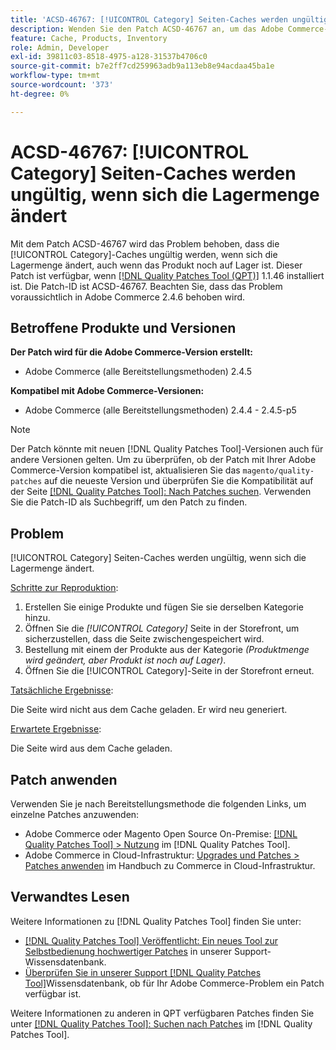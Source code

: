 ```yaml
---
title: 'ACSD-46767: [!UICONTROL Category] Seiten-Caches werden ungültig, wenn sich die Lagermenge ändert'
description: Wenden Sie den Patch ACSD-46767 an, um das Adobe Commerce-Problem zu beheben, bei dem die [!UICONTROL Category]-Caches ungültig werden, wenn sich die Lagermenge ändert, auch wenn das Produkt noch auf Lager ist.
feature: Cache, Products, Inventory
role: Admin, Developer
exl-id: 39811c03-8518-4975-a128-31537b4706c0
source-git-commit: b7e2ff7cd259963adb9a113eb8e94acdaa45ba1e
workflow-type: tm+mt
source-wordcount: '373'
ht-degree: 0%

---
```


# ACSD-46767: [!UICONTROL Category] Seiten-Caches werden ungültig, wenn sich die Lagermenge ändert

Mit dem Patch ACSD-46767 wird das Problem behoben, dass die [!UICONTROL Category]-Caches ungültig werden, wenn sich die Lagermenge ändert, auch wenn das Produkt noch auf Lager ist. Dieser Patch ist verfügbar, wenn [[!DNL Quality Patches Tool (QPT)]](/help/announcements/adobe-commerce-announcements/magento-quality-patches-released-new-tool-to-self-serve-quality-patches.md) 1.1.46 installiert ist. Die Patch-ID ist ACSD-46767. Beachten Sie, dass das Problem voraussichtlich in Adobe Commerce 2.4.6 behoben wird.

## Betroffene Produkte und Versionen

**Der Patch wird für die Adobe Commerce-Version erstellt:**

* Adobe Commerce (alle Bereitstellungsmethoden) 2.4.5

**Kompatibel mit Adobe Commerce-Versionen:**

* Adobe Commerce (alle Bereitstellungsmethoden) 2.4.4 - 2.4.5-p5

>[!NOTE]
>
>Der Patch könnte mit neuen [!DNL Quality Patches Tool]-Versionen auch für andere Versionen gelten. Um zu überprüfen, ob der Patch mit Ihrer Adobe Commerce-Version kompatibel ist, aktualisieren Sie das `magento/quality-patches` auf die neueste Version und überprüfen Sie die Kompatibilität auf der Seite [[!DNL Quality Patches Tool]: Nach Patches suchen](https://experienceleague.adobe.com/tools/commerce-quality-patches/index.html). Verwenden Sie die Patch-ID als Suchbegriff, um den Patch zu finden.

## Problem

[!UICONTROL Category] Seiten-Caches werden ungültig, wenn sich die Lagermenge ändert.

<u>Schritte zur Reproduktion</u>:

1. Erstellen Sie einige Produkte und fügen Sie sie derselben Kategorie hinzu.
1. Öffnen Sie die *[!UICONTROL Category]* Seite in der Storefront, um sicherzustellen, dass die Seite zwischengespeichert wird.
1. Bestellung mit einem der Produkte aus der Kategorie *(Produktmenge wird geändert, aber Produkt ist noch auf Lager)*.
1. Öffnen Sie die [!UICONTROL Category]-Seite in der Storefront erneut.

<u>Tatsächliche Ergebnisse</u>:

Die Seite wird nicht aus dem Cache geladen. Er wird neu generiert.

<u>Erwartete Ergebnisse</u>:

Die Seite wird aus dem Cache geladen.

## Patch anwenden

Verwenden Sie je nach Bereitstellungsmethode die folgenden Links, um einzelne Patches anzuwenden:

* Adobe Commerce oder Magento Open Source On-Premise: [[!DNL Quality Patches Tool] > Nutzung](https://experienceleague.adobe.com/docs/commerce-operations/tools/quality-patches-tool/usage.html) im [!DNL Quality Patches Tool].
* Adobe Commerce in Cloud-Infrastruktur: [Upgrades und Patches > Patches anwenden](https://experienceleague.adobe.com/docs/commerce-cloud-service/user-guide/develop/upgrade/apply-patches.html) im Handbuch zu Commerce in Cloud-Infrastruktur.

## Verwandtes Lesen

Weitere Informationen zu [!DNL Quality Patches Tool] finden Sie unter:

* [[!DNL Quality Patches Tool] Veröffentlicht: Ein neues Tool zur Selbstbedienung hochwertiger Patches](/help/announcements/adobe-commerce-announcements/magento-quality-patches-released-new-tool-to-self-serve-quality-patches.md) in unserer Support-Wissensdatenbank.
* [Überprüfen Sie in unserer Support [!DNL Quality Patches Tool]](/help/support-tools/patches-available-in-qpt-tool/check-patch-for-magento-issue-with-magento-quality-patches.md)Wissensdatenbank, ob für Ihr Adobe Commerce-Problem ein Patch verfügbar ist.

Weitere Informationen zu anderen in QPT verfügbaren Patches finden Sie unter [[!DNL Quality Patches Tool]: Suchen nach Patches](https://experienceleague.adobe.com/tools/commerce-quality-patches/index.html) im [!DNL Quality Patches Tool].
